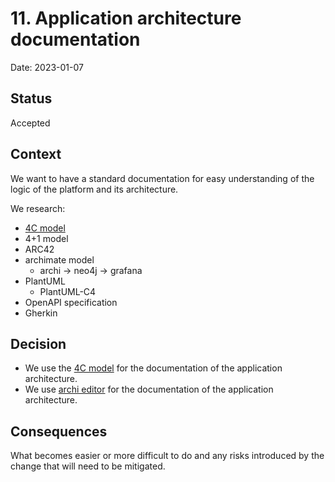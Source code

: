 # 11. Application architecture documentation

Date: 2023-01-07

## Status

Accepted

## Context

We want to have a standard documentation for easy understanding of 
the logic of the platform and its architecture.

We research:
- [4C model](https://c4model.com/)
- 4+1 model
- ARC42
- archimate model
  - archi -> neo4j -> grafana
- PlantUML
  - PlantUML-C4
- OpenAPI specification
- Gherkin

## Decision

+ We use the [4C model](https://c4model.com/) for the documentation of the application architecture.
+ We use [archi editor](https://www.archimatetool.com/) for the documentation of the application architecture.

## Consequences

What becomes easier or more difficult to do and any risks introduced by the change that will need to be mitigated.

